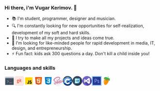 ### **Hi there, i'm Vugar Kerimov. 👋**

<!-- Top facts about me -->
- 📚 I'm student, programmer, designer and musician. 
- 🔍 I'm constantly looking for new opportunities for self-realization, development of my soft and hard skills.
- 🚀 I try to make all my projects and ideas come true.
- 🌠 I'm looking for like-minded people for rapid development in media, IT, design, and entrepreneurship.
- ⚡ Fun fact: kids ask 300 questions a day. Don't kill a child inside you!

### Languages and skills

<img align="left" alt="bash" width="32px" src="./icons/bash.png" />
<img align="left" alt="git" width="32px" src="./icons/git.png" />
<img align="left" alt="javascript" width="32px" src="./icons/javascript.png" />
<img align="left" alt="html" width="32px" src="./icons/html.png" />
<img align="left" alt="css" width="32px" src="./icons/css.png" />
<img align="left" alt="sass" width="32px" src="./icons/sass.png" />
<img align="left" alt="c++" width="32px" src="./icons/c++.png" />
<img align="left" alt="csharp" width="32px" src="./icons/csharp.png" />
<img align="left" alt="visualstudio" width="32px" src="./icons/visualstudio.png" />
<img align="left" alt="photoshop" width="32px" src="./icons/photoshop.png" />
<img align="left" alt="fruityloops" width="32px" src="./icons/fruityloops.png" />